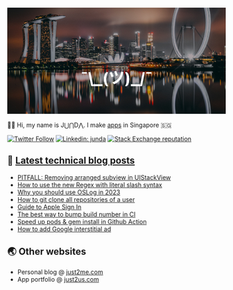 [![](https://github.com/samwize/samwize/blob/master/singapore.jpg?raw=true)](https://just2me.com/about)

👋🏻 Hi, my name is J⋃⋂D⋀. I make [apps](https://just2us.com/apps) in Singapore 🇸🇬

[![Twitter Follow](https://img.shields.io/twitter/follow/samwize?label=Follow)](https://twitter.com/samwize)
[![Linkedin: junda](https://img.shields.io/badge/-Junda-blue?style=flat-square&logo=Linkedin&logoColor=white&link=https://www.linkedin.com/in/junda/)](https://www.linkedin.com/in/junda/)
[![Stack Exchange reputation](https://img.shields.io/stackexchange/stackoverflow/r/242682)](https://stackoverflow.com/users/242682/samwize)

## 📕 [Latest technical blog posts](https://samwize.com)

<!-- BLOG-POST-LIST:START -->
- [PITFALL: Removing arranged subview in UIStackView](https://samwize.com/2023/10/30/pitfall-removing-arranged-subview-in-uistackview/)
- [How to use the new Regex with literal slash syntax](https://samwize.com/2023/10/01/how-to-use-the-new-regex-with-literal-slash-syntax/)
- [Why you should use OSLog in 2023](https://samwize.com/2023/07/25/why-you-should-use-oslog-in-2023/)
- [How to git clone all repositories of a user](https://samwize.com/2023/07/11/how-to-git-clone-all-repositories-of-a-user/)
- [Guide to Apple Sign In](https://samwize.com/2023/07/07/guide-to-apple-sign-in/)
- [The best way to bump build number in CI](https://samwize.com/2023/05/25/the-best-way-to-bump-build-number-in-ci/)
- [Speed up pods &amp; gem install in Github Action](https://samwize.com/2023/05/24/speed-up-pods-and-gem-install-in-github-action/)
- [How to add Google interstitial ad](https://samwize.com/2023/05/21/how-to-add-google-interstitial-ad/)
<!-- BLOG-POST-LIST:END -->

## 🌏 Other websites

- Personal blog @ [just2me.com](https://just2me.com)
- App portfolio @ [just2us.com](https://just2us.com)
